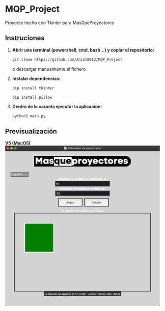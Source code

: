 # MQP_Project
Proyecto hecho con Tkinter para MasQueProyectores

## Instruciones

1. **Abrir una terminal (powershell, cmd, bash...) y copiar el repositorio:**
    ```sh 
    git clone https://github.com/Aniol0012/MQP_Project
    ```
    o descargar manualmente el fichero.

2. **Instalar dependencias:**
   ```
   pip install tkinter
   ```
   ```
   pip install pillow
   ```

3. **Dentro de la carpeta ejecutar la aplicacion:**
   ```sh
   python3 main.py
   ```

## Previsualización
**V5 (MacOS)**
![Previsualizacion](preview/preview_v5.png)